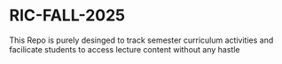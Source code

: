 # RIC-FALL-2025
This Repo is purely desinged to track semester curriculum activities and facilicate students to access lecture content without any hastle

